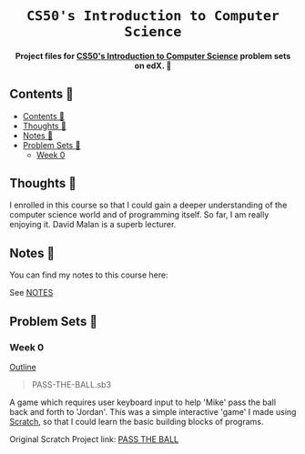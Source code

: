 <h1 align="center">
    <code>CS50's Introduction to Computer Science</code>
</h1>

<h4 align='center'>Project files for <a href="https://www.edx.org/course/introduction-computer-science-harvardx-cs50x">CS50's Introduction to Computer Science</a> problem sets on edX. 🏫</h4>

## Contents 📑

- [Contents 📑](#contents-)
- [Thoughts 💭](#thoughts-)
- [Notes 📝](#notes-)
- [Problem Sets 🧩](#problem-sets-)
  - [Week 0](#week-0)

## Thoughts 💭

I enrolled in this course so that I could gain a deeper understanding of the computer science world and of programming itself. So far, I am really enjoying it. David Malan is a superb lecturer.

## Notes 📝

You can find my notes to this course here:

See [NOTES](https://github.com/ioalex/notes/blob/main/courses/cs50-introduction-to-computer-science/index.md)

## Problem Sets 🧩

### Week 0

[Outline](https://cs50.harvard.edu/x/2021/psets/0/scratch/)

> PASS-THE-BALL.sb3

A game which requires user keyboard input to help 'Mike' pass the ball back and forth to 'Jordan'. This was a simple interactive 'game' I made using [Scratch](https://scratch.mit.edu/), so that I could learn the basic building blocks of programs.

Original Scratch Project link: [PASS THE BALL](https://scratch.mit.edu/projects/376641438)
